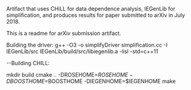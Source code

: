 Artifact that uses CHiLL for data dependence analysis, IEGenLib for simplification, and produces results for paper submitted to arXiv in July 2018.



This is a readme for arXiv submission artifact.





Building the driver:
g++ -O3 -o simplifyDriver simplification.cc -I IEGenLib/src IEGenLib/build/src/libiegenlib.a -lisl -std=c++11






--Building CHILL:

mkdir build
cmake .. -DROSEHOME=$ROSEHOME -DBOOSTHOME=$BOOSTHOME -DIEGENHOME=$IEGENHOME
make

